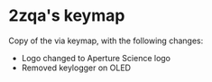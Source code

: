 # 2zqa's keymap

Copy of the via keymap, with the following changes:

- Logo changed to Aperture Science logo
- Removed keylogger on OLED
